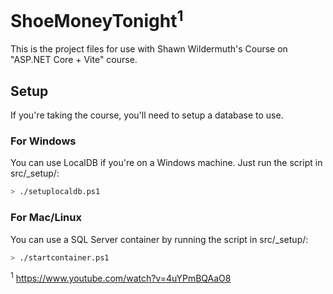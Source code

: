 # ShoeMoneyTonight<sup>1</sup>

This is the project files for use with Shawn Wildermuth's Course on "ASP.NET Core + Vite" course.

## Setup

If you're taking the course, you'll need to setup a database to use. 

### For Windows

You can use LocalDB if you're on a Windows machine. Just run the script in src/_setup/:

```bash
> ./setuplocaldb.ps1
```

### For Mac/Linux

You can use a SQL Server container by running the script in src/_setup/:

```bash
> ./startcontainer.ps1
```

<sup>1</sup> https://www.youtube.com/watch?v=4uYPmBQAaO8